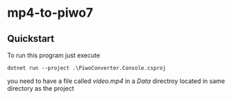 # mp4-to-piwo7
## Quickstart
To run this program just execute
```shell
dotnet run --project .\PiwoConverter.Console.csproj
```
you need to have a file called *video.mp4* in a *Data* directroy located in same directory as the project
